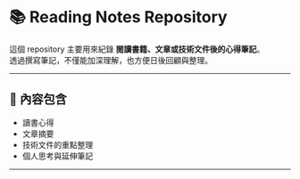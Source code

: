 # 📚 Reading Notes Repository

這個 repository 主要用來紀錄 **閱讀書籍、文章或技術文件後的心得筆記**。  
透過撰寫筆記，不僅能加深理解，也方便日後回顧與整理。

---

## 📝 內容包含
- 讀書心得
- 文章摘要
- 技術文件的重點整理
- 個人思考與延伸筆記

---

